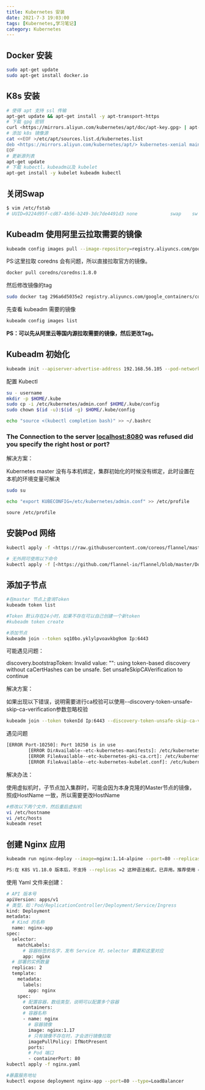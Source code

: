 ```yaml
---
title: Kubernetes 安装
date: 2021-7-3 19:03:00
tags: [Kubernetes,学习笔记]
category: Kubernetes 	
---
```




## Docker 安装

```bash
sudo apt-get update
sudo apt-get install docker.io
```



## K8s 安装

```bash
# 使得 apt 支持 ssl 传输
apt-get update && apt-get install -y apt-transport-https
# 下载 gpg 密钥
curl <https://mirrors.aliyun.com/kubernetes/apt/doc/apt-key.gpg> | apt-key add - 
# 添加 k8s 镜像源
cat <<EOF >/etc/apt/sources.list.d/kubernetes.list
deb <https://mirrors.aliyun.com/kubernetes/apt/> kubernetes-xenial main
EOF
# 更新源列表
apt-get update
# 下载 kubectl，kubeadm以及 kubelet
apt-get install -y kubelet kubeadm kubectl
```



## 关闭Swap

```bash
$ vim /etc/fstab
# UUID=9224d95f-cd87-4b56-b249-3dc7de4491d3 none            swap    sw              0       0
```



## Kubeadm 使用阿里云拉取需要的镜像

```bash
kubeadm config images pull --image-repository=registry.aliyuncs.com/goole_containers
```

PS:这里拉取 coredns 会有问题，所以直接拉取官方的镜像。

```bash
docker pull coredns/coredns:1.8.0
```

然后修改镜像的tag

```bash
sudo docker tag 296a6d5035e2 registry.aliyuncs.com/google_containers/coredns/coredns:V1.8.0
```

先查看 kubeadm 需要的镜像

```bash
kubeadm config images list
```

**PS：可以先从阿里云等国内源拉取需要的镜像，然后更改Tag。**



## Kubeadm 初始化

```bash
kubeadm init --apiserver-advertise-address 192.168.56.105 --pod-network-cidr=10.244.0.0/16
```

配置 Kubectl

```bash
su - username
mkdir -p $HOME/.kube
sudo cp -i /etc/kubernetes/admin.conf $HOME/.kube/config
sudo chown $(id -u):$(id -g) $HOME/.kube/config

echo "source <(kubectl completion bash)" >> ~/.bashrc
```



### The Connection to the server [localhost:8080](http://localhost:8080) was refused did you specify the right host or port?

解决方案：

Kubernetes master 没有与本机绑定，集群初始化的时候没有绑定，此时设置在本机的环境变量可解决

```bash
sudo su

echo "export KUBECONFIG=/etc/kubernetes/admin.conf" >> /etc/profile

soure /etc/profile
```



## 安装Pod 网络

```bash
kubectl apply -f <https://raw.githubusercontent.com/coreos/flannel/master/Documentation/kube-flannel.yml>

# 无外网可使用以下命令
kubectl apply -f [<https://github.com/flannel-io/flannel/blob/master/Documentation/kube-flannel.yml>](<https://github.com/flannel-io/flannel/blob/master/Documentation/kube-flannel.yml>)
```



## 添加子节点

```bash
#在master 节点上查询Token
kubeadm token list 

#Token 默认存在24小时，如果不存在可以自己创建一个新token
#kubeadm token create

#添加节点
kubeadm join --token sq10bo.yklylpvoavkbg9om Ip:6443
```

可能遇见问题：

discovery.bootstrapToken: Invalid value: "": using token-based discovery without caCertHashes can be unsafe. Set unsafeSkipCAVerification to continue

解决方案：

如果出现以下错误，说明需要进行ca校验可以使用--discovery-token-unsafe-skip-ca-verification参数忽略校验

```bash
kubeadm join --token tokenId Ip:6443 --discovery-token-unsafe-skip-ca-verification
```

遇见问题

```bash
[ERROR Port-10250]: Port 10250 is in use
        [ERROR DirAvailable--etc-kubernetes-manifests]: /etc/kubernetes/manifests is not empty
        [ERROR FileAvailable--etc-kubernetes-pki-ca.crt]: /etc/kubernetes/pki/ca.crt already exists
        [ERROR FileAvailable--etc-kubernetes-kubelet.conf]: /etc/kubernetes/kubelet.conf already exists
```

解决办法：

使用虚拟机时，子节点加入集群时，可能会因为本身克隆的Master节点的镜像，照成HostName 一致，所以需要更改HostName

```bash
#修改以下两个文件，然后重启虚拟机
vi /etc/hostname
vi /etc/hosts
kubeadm reset
```





## 创建 Nginx 应用

```bash
kubeadm run nginx-deploy --image=nginx:1.14-alpine --port=80 --replicas=2

PS:在 K8S V1.18.0 版本后，不支持 --replicas =2 这种语法格式，已弃用。推荐使用 deployment 创建 Pods
```

使用 Yaml 文件来创建：

```bash
# API 版本号
apiVersion: apps/v1
# 类型，如：Pod/ReplicationController/Deployment/Service/Ingress
kind: Deployment
metadata:
  # Kind 的名称
  name: nginx-app
spec:
  selector:
    matchLabels:
      # 容器标签的名字，发布 Service 时，selector 需要和这里对应
      app: nginx
  # 部署的实例数量
  replicas: 2
  template:
    metadata:
      labels:
        app: nginx
    spec:
      # 配置容器，数组类型，说明可以配置多个容器
      containers:
      # 容器名称
      - name: nginx
        # 容器镜像
        image: nginx:1.17
        # 只有镜像不存在时，才会进行镜像拉取
        imagePullPolicy: IfNotPresent
        ports:
        # Pod 端口
        - containerPort: 80
kubectl apply -f nginx.yaml

#暴露服务地址
kubectl expose deployment nginx-app --port=80 --type=LoadBalancer
```
